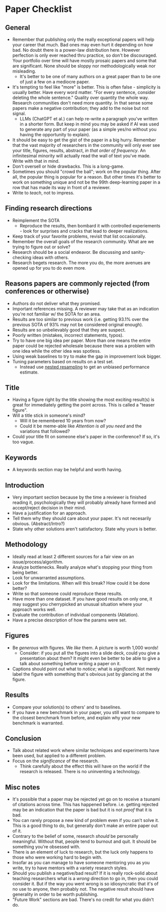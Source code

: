 # Paper Checklist

## General

- Remember that publishing only the really exceptional papers will help your
career that much. Bad ones may even hurt it depending on how bad. No doubt there
is a power-law distribution here. However perfection is only ever reached thru
practice, so don't be discouraged. Your portfolio over time will have mostly
prosaic papers and some that are significant. None should be sloppy nor
methodologically weak nor misleading.
    - It's better to be one of many authors on a great paper than to be one of just a few on a mediocre paper.
- It's tempting to feel like "more" is better. This is often false - simplicity
is usually better. Have every word matter. "For every sentence, consider
deleting the whole sentence." Quality over quantity the whole way. Research
communities don't need more quantity. In that sense some papers make a negative
contribution; they add to the noise but not signal.
    - LLMs (ChatGPT et al.) can help re-write a paragraph you've written in a
    shorter form. But keep in mind you may be asked if AI was used to generate
    any part of your paper (as a simple yes/no without you having the
    opportunity to explain).
- It should be easy to get the gist of the paper in a big hurry. Remember that
the vast majority of researchers in the community will only ever see your title,
figures, results, abstract, *in that order of frequency*. An infinitesimal
minority will actually read the wall of text you've made. Write with that in
mind.
- Don't oversell or hide drawbacks. This is a long-game.
- Sometimes you should "crowd the ball"; work on the popular thing. After all, the
popular thing is popular for a reason. But other times it's better to work on
something unique and not be the 99th deep-learning paper in a row that has made
its way in front of a reviewer.
- Write to *teach*, not to impress.

## Finding research directions

- Reimplement the SOTA
    - Reproduce the results, then bombard it with controlled experiements - look for surprises and cracks that lead to deeper realizations.
- Keep track of your favorite problems, revisit that list occasionally.
- Remember the overall goals of the research community. What are we trying to figure out or solve?
- Research should be a social endeavor. Be discussing and sanity-checking ideas with others.
- Research begets research. The more you do, the more avenues are opened up for you to do even more.

## Reasons papers are commonly rejected (from conferences or otherwise)

- Authors do not deliver what they promised.
- Important references missing. A reviewer may take that as an indication you're not familiar w/ the SOTA for an area.
- Results are too similar to previous work (i.e. getting 93.1% over the previous SOTA of 93% may not be considered original enough).
- Results are so unbelievably good that they are suspect.
- Poorly written (mistakes, incorrect statements, typos).
- Try to have one big idea per paper. More than one means the entire paper could
be rejected wholesale because there was a problem with one idea while the other
idea was spotless.
- Using weak baselines to try to make the gap in improvement look bigger.
- Tuning parameters based on results on a test set.
    - Instead use [nested resampling](https://mlr.mlr-org.com/articles/tutorial/nested_resampling.html) to get an unbiased performance estimate.

## Title

- Having a figure right by the title showing the most exciting result(s) is
great for immediately getting the point across. This is called a "teaser
figure".
- Will a title stick in someone's mind?
    - Will it be remembered 10 years from now?
    - Could it be meme-able like *Attention is all you need* and the variations that followed?
- Could your title fit on someone else's paper in the conference? If so, it's too vague.

## Keywords

- A keywords section may be helpful and worth having.

## Introduction

- Very important section because by the time a reviewer is finished reading it, psychologically they will probably already have formed and accept/reject decision in their mind.
- Have a justification for an approach.
- Tell them why they should care about your paper. It's not necesarily obvious. (Abstract/Intro?)
- State why other solutions aren't satisfactory. State why yours is better.

## Methodology

- Ideally read at least 2 different sources for a fair view on an issue/process/algorithm.
- Analyze bottlenecks. Really analyze what's stopping your thing from being better.
- Look for unwarranted assumptions.
- Look for the limitations. When will this break? How could it be done better?
- Write so that someone could reproduce these results.
- Have more than one dataset. If you have good results on only one, it may suggest you cherrypicked an unusual situation where your approach works well.
- Evaluate the contribution of individual components (Ablation).
- Have a precise description of how the params were set.

## Figures
- Be *generous* with figures. We *like* them. A picture is worth 1,000 words!
    - Consider: if you put all the figures into a slide deck, could you give a presentation about them? It might even be better to be able to give a talk about something before writing a paper on it.
- Captions should point out what to *notice*; what is *significant*. Not merely label the figure with something that's obvious just by glancing at the figure.

## Results

- Compare your solution(s) to others' and to baselines.
- If you have a new benchmark in your paper, you still want to compare to the
closest benchmark from before, and explain why your new benchmark is warranted.

## Conclusion

- Talk about related work where similar techniques and experiments have been used, but applied to a different problem.
- Focus on the *significance* of the research.
    - Think carefully about the effect this will have on the world if the research is released. There is no uninventing a technology.

## Misc notes

- It's possible that a paper may be rejected yet go on to receive a tsunami of citations across time. This has happened before. i.e. getting rejected may be an indication that the paper is bad but it is not *proof* that it is bad.
- You can rarely propose a new kind of problem even if you can't solve it. This is a good thing to do, but generally don't make an entire paper out of it.
- Contrary to the belief of some, research *should* be personally meaningful. Without that, people tend to burnout and quit. It should be something you're obsessed with.
- There is an element of luck to research, but the luck only happens to those who were working hard to begin with.
- Insofar as you can manage to have someone mentoring you as you write, try to have mentors with a variety research styles.
- Should you publish a negative/bad result? If it is really rock-solid about
teaching researchers what is a *wrong* direction to go in, then you could
consider it. But if the way you went wrong is so idiosyncratic that it's of no
use to anyone, then probably not. The negative result should have generality in
order to be worth publishing.
- "Future Work" sections are bad. There's no credit for what you didn't do.